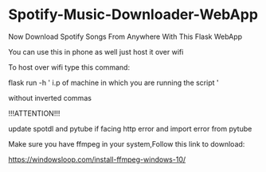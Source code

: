 # Spotify-Music-Downloader-WebApp
Now Download Spotify Songs From Anywhere With This Flask WebApp 

You can use this in phone as well just host it over wifi

To host over wifi type this command: 

flask run -h ' i.p of machine in which you are running the script ' 

without inverted commas

!!!ATTENTION!!!

update spotdl and pytube if facing http error and import error from pytube

Make sure you have ffmpeg in your system,Follow this link to download:

https://windowsloop.com/install-ffmpeg-windows-10/

